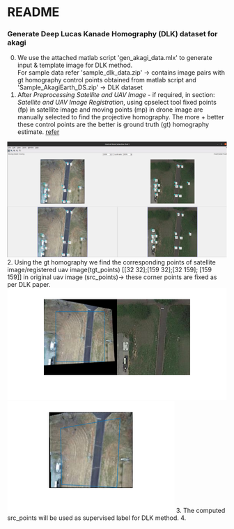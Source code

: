 # README

### Generate Deep Lucas Kanade Homography (DLK) dataset for akagi
0. We use the attached matlab script 'gen_akagi_data.mlx' to generate input & template image for DLK method. \
    For sample data refer 'sample_dlk_data.zip' -> contains image pairs with gt homography control points obtained from matlab script and \
                          'Sample_AkagiEarth_DS.zip' -> DLK dataset
1. After *Preprocessing Satellite and UAV Image* - if required, in section: *Satellite and UAV Image Registration*, using cpselect tool fixed points (fp) in satellite image and moving points (mp) in drone image are manually selected to find the projective homography. The more + better these control points are the better is ground truth (gt) homography estimate. [refer](https://de.mathworks.com/help/images/registering-an-aerial-photo-to-an-orthophoto.html) 
<img src="images/cpselect_screenshot.png">
2. Using the gt homography we find the corresponding points of satellite image/registered uav image(tgt_points) [[32 32];[159 32];[32 159]; [159 159]] in original uav image (src_points)-> these corner points are fixed as per DLK paper.
   <img src="images/sat_registered_uav.png" width="512" height="256" description="Satellite + Registered UAV Image">
   <img src="images/original_uav.png" width="384" height="256" description="Original UAV Image">
3. The computed src_points will be used as supervised label for DLK method.
4. 
